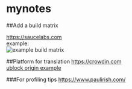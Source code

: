 # mynotes

##Add a build matrix

https://saucelabs.com  
example:  
![example build matrix](https://saucelabs.com/browser-matrix/js-cookie.svg "example build matrix saucelabs.com")

##Platform for translation
https://crowdin.com  
[ublock origin example](https://crowdin.com/project/ublock)

###For profiling tips
https://www.paulirish.com/
